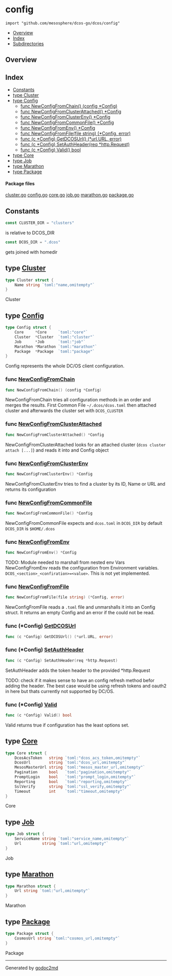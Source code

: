

# config
`import "github.com/mesosphere/dcos-go/dcos/config"`

* [Overview](#pkg-overview)
* [Index](#pkg-index)
* [Subdirectories](#pkg-subdirectories)

## <a name="pkg-overview">Overview</a>



## <a name="pkg-index">Index</a>
* [Constants](#pkg-constants)
* [type Cluster](#Cluster)
* [type Config](#Config)
  * [func NewConfigFromChain() (config *Config)](#NewConfigFromChain)
  * [func NewConfigFromClusterAttached() *Config](#NewConfigFromClusterAttached)
  * [func NewConfigFromClusterEnv() *Config](#NewConfigFromClusterEnv)
  * [func NewConfigFromCommonFile() *Config](#NewConfigFromCommonFile)
  * [func NewConfigFromEnv() *Config](#NewConfigFromEnv)
  * [func NewConfigFromFile(file string) (*Config, error)](#NewConfigFromFile)
  * [func (c *Config) GetDCOSUrl() (*url.URL, error)](#Config.GetDCOSUrl)
  * [func (c *Config) SetAuthHeader(req *http.Request)](#Config.SetAuthHeader)
  * [func (c *Config) Valid() bool](#Config.Valid)
* [type Core](#Core)
* [type Job](#Job)
* [type Marathon](#Marathon)
* [type Package](#Package)


#### <a name="pkg-files">Package files</a>
[cluster.go](/src/github.com/mesosphere/dcos-go/dcos/config/cluster.go) [config.go](/src/github.com/mesosphere/dcos-go/dcos/config/config.go) [core.go](/src/github.com/mesosphere/dcos-go/dcos/config/core.go) [job.go](/src/github.com/mesosphere/dcos-go/dcos/config/job.go) [marathon.go](/src/github.com/mesosphere/dcos-go/dcos/config/marathon.go) [package.go](/src/github.com/mesosphere/dcos-go/dcos/config/package.go) 


## <a name="pkg-constants">Constants</a>
``` go
const CLUSTER_DIR = "clusters"
```
is relative to DCOS_DIR

``` go
const DCOS_DIR = ".dcos"
```
gets joined with homedir





## <a name="Cluster">type</a> [Cluster](/src/target/cluster.go?s=27:87#L4)
``` go
type Cluster struct {
    Name string `toml:"name,omitempty"`
}
```
Cluster










## <a name="Config">type</a> [Config](/src/target/config.go?s=359:560#L23)
``` go
type Config struct {
    Core     *Core     `toml:"core"`
    Cluster  *Cluster  `toml:"cluster"`
    Job      *Job      `toml:"job"`
    Marathon *Marathon `toml:"marathon"`
    Package  *Package  `toml:"package"`
}
```
Config represents the whole DC/OS client configuration.







### <a name="NewConfigFromChain">func</a> [NewConfigFromChain](/src/target/config.go?s=4541:4583#L188)
``` go
func NewConfigFromChain() (config *Config)
```
NewConfigFromChain tries all configuration methods in an order and
merges the results. First Common File `~/.dcos/dcos.toml` then attached
cluster and afterwards the cluster set with `DCOS_CLUSTER`


### <a name="NewConfigFromClusterAttached">func</a> [NewConfigFromClusterAttached](/src/target/config.go?s=2534:2577#L110)
``` go
func NewConfigFromClusterAttached() *Config
```
NewConfigFromClusterAttached looks for an attached cluster (`dcos cluster attach [...]`)
and reads it into and Config object


### <a name="NewConfigFromClusterEnv">func</a> [NewConfigFromClusterEnv](/src/target/config.go?s=3261:3299#L141)
``` go
func NewConfigFromClusterEnv() *Config
```
NewConfigFromClusterEnv tries to find a cluster by its ID, Name or URL and
returns its configuration


### <a name="NewConfigFromCommonFile">func</a> [NewConfigFromCommonFile](/src/target/config.go?s=2213:2251#L96)
``` go
func NewConfigFromCommonFile() *Config
```
NewConfigFromCommonFile expects and `dcos.toml` in `DCOS_DIR` by
default `DCOS_DIR` is `$HOME/.dcos`


### <a name="NewConfigFromEnv">func</a> [NewConfigFromEnv](/src/target/config.go?s=4261:4292#L180)
``` go
func NewConfigFromEnv() *Config
```
TODO: Module needed to marshall from nested env Vars
NewConfigFromEnv reads the configuration from Environment variables.
`DCOS_<section>_<confiration>=<value>`. This is not yet implemented.


### <a name="NewConfigFromFile">func</a> [NewConfigFromFile](/src/target/config.go?s=1820:1872#L78)
``` go
func NewConfigFromFile(file string) (*Config, error)
```
NewConfigFromFile reads a `.toml` file and unmarshalls it into an Config
struct. It returns an empty Config and an error if the could not be read.





### <a name="Config.GetDCOSUrl">func</a> (\*Config) [GetDCOSUrl](/src/target/config.go?s=1344:1391#L60)
``` go
func (c *Config) GetDCOSUrl() (*url.URL, error)
```



### <a name="Config.SetAuthHeader">func</a> (\*Config) [SetAuthHeader](/src/target/config.go?s=1190:1239#L53)
``` go
func (c *Config) SetAuthHeader(req *http.Request)
```
SetAuthHeader adds the token header to the provided *http.Request

TODO: check if it makes sense to have an config refresh method befor adding
the header. The best case would be using refresh tokens and oauth2 in here
but thats currently not supported by DC/OS.




### <a name="Config.Valid">func</a> (\*Config) [Valid](/src/target/config.go?s=628:657#L32)
``` go
func (c *Config) Valid() bool
```
Valid returns true if configuration has the least options set.




## <a name="Core">type</a> [Core](/src/target/core.go?s=24:474#L4)
``` go
type Core struct {
    DcosAcsToken   string `toml:"dcos_acs_token,omitempty"`
    DcosUrl        string `toml:"dcos_url,omitempty"`
    MesosMasterUrl string `toml:"mesos_master_url,omitempty"`
    Pagination     bool   `toml:"pagination,omitempty"`
    PromptLogin    bool   `toml:"prompt_login,omitempty"`
    Reporting      bool   `toml:"reporting,omitempty"`
    SslVerify      string `toml:"ssl_verify,omitempty"`
    Timeout        int    `toml:"timeout,omitempty"`
}
```
Core










## <a name="Job">type</a> [Job](/src/target/job.go?s=23:137#L4)
``` go
type Job struct {
    ServiceName string `toml:"service_name,omitempty"`
    Url         string `toml:"url,omitempty"`
}
```
Job










## <a name="Marathon">type</a> [Marathon](/src/target/marathon.go?s=28:87#L4)
``` go
type Marathon struct {
    Url string `toml:"url,omitempty"`
}
```
Marathon










## <a name="Package">type</a> [Package](/src/target/package.go?s=27:98#L4)
``` go
type Package struct {
    CosmosUrl string `toml:"cosmos_url,omitempty"`
}
```
Package














- - -
Generated by [godoc2md](http://godoc.org/github.com/davecheney/godoc2md)

